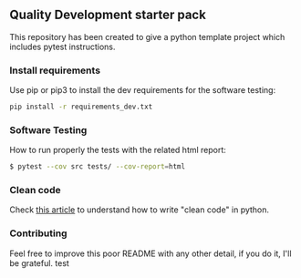 ## Quality Development starter pack

This repository has been created to give a python template project which includes pytest instructions.

### Install requirements

Use pip or pip3 to install the dev requirements for the software testing:

```bash
pip install -r requirements_dev.txt
```

### Software Testing

How to run properly the tests with the related html report:

```bash
$ pytest --cov src tests/ --cov-report=html
```

### Clean code
Check [this article](https://testdriven.io/blog/clean-code-python/) to understand how to write "clean code" in python.

### Contributing

Feel free to improve this poor README with any other detail, if you do it, I'll be grateful.
test
